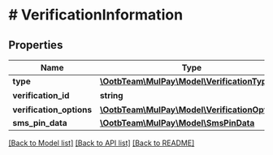 # # VerificationInformation

## Properties

Name | Type | Description | Notes
------------ | ------------- | ------------- | -------------
**type** | [**\OotbTeam\MulPay\Model\VerificationType**](VerificationType.md) |  |
**verification_id** | **string** | 認証ID |
**verification_options** | [**\OotbTeam\MulPay\Model\VerificationOptions**](VerificationOptions.md) |  | [optional]
**sms_pin_data** | [**\OotbTeam\MulPay\Model\SmsPinData**](SmsPinData.md) |  | [optional]

[[Back to Model list]](../../README.md#models) [[Back to API list]](../../README.md#endpoints) [[Back to README]](../../README.md)
